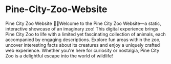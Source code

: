 # Pine-City-Zoo-Website
 Pine City Zoo Website 🦁🌿Welcome to the Pine City Zoo Website—a static, interactive showcase of an imaginary zoo! This digital experience brings Pine City Zoo to life with a limited yet fascinating collection of animals, each accompanied by engaging descriptions. Explore fun areas within the zoo, uncover interesting facts about its creatures and enjoy a uniquely crafted web experience. Whether you're here for curiosity or nostalgia, Pine City Zoo is a delightful escape into the world of wildlife!
